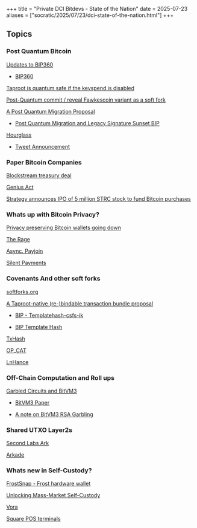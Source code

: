 +++
title = "Private DCI Bitdevs - State of the Nation"
date = 2025-07-23
aliases = ["socratic/2025/07/23/dci-state-of-the-nation.html"]
+++

## Topics

### Post Quantum Bitcoin

[Updates to BIP360](https://delvingbitcoin.org/t/changes-to-bip-360-pay-to-quantum-resistant-hash-p2qrh/1811)

- [BIP360](https://github.com/cryptoquick/bips/blob/p2qrh/bip-0360.mediawiki)

[Taproot is quantum safe if the keyspend is disabled](https://groups.google.com/g/bitcoindev/c/ydE5u5C0xVc/m/fXs1_i1CBAAJ)

[Post-Quantum commit / reveal Fawkescoin variant as a soft fork](https://groups.google.com/g/bitcoindev/c/LpWOcXMcvk8)

[A Post Quantum Migration Proposal](https://groups.google.com/g/bitcoindev/c/uEaf4bj07rE)

- [Post Quantum Migration and Legacy Signature Sunset BIP](https://github.com/jlopp/bips/blob/quantum_migration/bip-post-quantum-migration.mediawiki)

[Hourglass](https://github.com/cryptoquick/bips/blob/hourglass/bip-hourglass.mediawiki)

- [Tweet Announcement](https://x.com/andurobtc/status/1917599772459860110)

### Paper Bitcoin Companies

[Blockstream treasury deal](https://bitcoinmagazine.com/bitcoin-for-corporations/inside-cantor-fitzgeralds-4b-bitcoin-treasury-deal-with-blockstream)

[Genius Act](https://www.cnbc.com/2025/06/17/genius-stablecoin-bill-crypto.html)

[Strategy announces IPO of 5 million STRC stock to fund Bitcoin purchases](https://bitcoinmagazine.com/news/strategy-announces-ipo-of-5-million-strc-stock-to-fund-bitcoin-purchases)

### Whats up with Bitcoin Privacy?

[Privacy preserving Bitcoin wallets going down](https://thebitcoinmanual.com/articles/new-coinjoin-coordinators)

[The Rage](https://www.therage.co/author/therage)

[Async. Payjoin](https://payjoin.org)

[Silent Payments](https://silentpayments.xyz/docs)

### Covenants And other soft forks

[softforks.org](https://bitcoin.softforks.org/)

[A Taproot-native (re-)bindable transaction bundle proposal](https://groups.google.com/g/bitcoindev/c/5wLThgegha4/m/iUWIZPIaCAAJ)

- [BIP - Templatehash-csfs-ik](https://github.com/instagibbs/bips/blob/bip_op_templatehash/bip-templatehash-csfs-ik.md)

- [BIP Template Hash](https://github.com/instagibbs/bips/blob/bip_op_templatehash/bip-templatehash.md)

[TxHash](https://github.com/bitcoin/bips/pull/1500)

[OP_CAT](https://github.com/bitcoin/bips/blob/master/bip-0347.mediawiki)

[LnHance](https://lnhance.org/)

### Off-Chain Computation and Roll ups

[Garbled Circuits and BitVM3](https://delvingbitcoin.org/t/garbled-circuits-and-bitvm3/1773)

- [BitVM3 Paper](https://bitvm.org/bitvm3.pdf)

- [A note on BitVM3 RSA Garbling](https://hackmd.io/@liameagen/bitvm3-garbling-note)

### Shared UTXO Layer2s

[Second Labs Ark](https://docs.second.tech/ark-protocol/intro/#vtxo-based-scaling)

[Arkade](https://docs.arkadeos.com/learn/FAQ)

### Whats new in Self-Custody?

[FrostSnap - Frost hardware wallet](https://frostsnap.com/)

[Unlocking Mass-Market Self-Custody](https://assets.ctfassets.net/mtmp6hzjjvnd/6Qjcs8zgMiyffC0Uk8cx4V/f4be3237365ab7302915ec96d80f74d2/Unlocking_Mass_Market_Self_Custody.pdf)

[Vora](https://vora.io/)

[Square POS terminals](https://x.com/owenbjennings/status/1947725577345241253)
